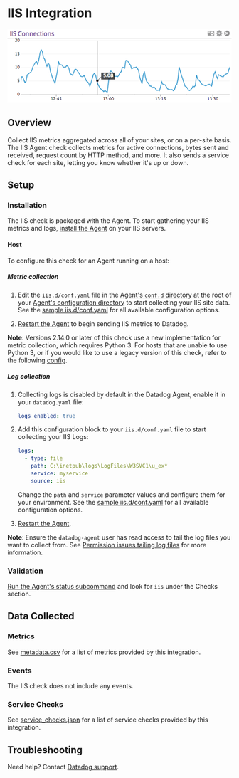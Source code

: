 # IIS Integration

![IIS Graph][1]

## Overview

Collect IIS metrics aggregated across all of your sites, or on a per-site basis. The IIS Agent check collects metrics for active connections, bytes sent and received, request count by HTTP method, and more. It also sends a service check for each site, letting you know whether it's up or down.

## Setup

### Installation

The IIS check is packaged with the Agent. To start gathering your IIS metrics and logs, [install the Agent][2] on your IIS servers.

#### Host

To configure this check for an Agent running on a host:

##### Metric collection

1. Edit the `iis.d/conf.yaml` file in the [Agent's `conf.d` directory][3] at the root of your [Agent's configuration directory][4] to start collecting your IIS site data. See the [sample iis.d/conf.yaml][5] for all available configuration options.

2. [Restart the Agent][6] to begin sending IIS metrics to Datadog.

**Note**: Versions 2.14.0 or later of this check use a new implementation for metric collection, which requires Python 3. For hosts that are unable to use Python 3, or if you would like to use a legacy version of this check, refer to the following [config][11].

##### Log collection

1. Collecting logs is disabled by default in the Datadog Agent, enable it in your `datadog.yaml` file:

   ```yaml
   logs_enabled: true
   ```

2. Add this configuration block to your `iis.d/conf.yaml` file to start collecting your IIS Logs:

   ```yaml
   logs:
     - type: file
       path: C:\inetpub\logs\LogFiles\W3SVC1\u_ex*
       service: myservice
       source: iis
   ```

    Change the `path` and `service` parameter values and configure them for your environment. See the [sample iis.d/conf.yaml][5] for all available configuration options.

3. [Restart the Agent][6].

**Note**: Ensure the `datadog-agent` user has read access to tail the log files you want to collect from. See [Permission issues tailing log files][12] for more information.


### Validation

[Run the Agent's status subcommand][7] and look for `iis` under the Checks section.

## Data Collected

### Metrics

See [metadata.csv][8] for a list of metrics provided by this integration.

### Events

The IIS check does not include any events.

### Service Checks

See [service_checks.json][9] for a list of service checks provided by this integration.

## Troubleshooting

Need help? Contact [Datadog support][10].


[1]: https://raw.githubusercontent.com/DataDog/integrations-core/master/iis/images/iisgraph.png
[2]: https://app.datadoghq.com/account/settings/agent/latest
[3]: https://docs.datadoghq.com/agent/basic_agent_usage/windows/#agent-check-directory-structure
[4]: https://docs.datadoghq.com/agent/guide/agent-configuration-files/#agent-configuration-directory
[5]: https://github.com/DataDog/integrations-core/blob/master/iis/datadog_checks/iis/data/conf.yaml.example
[6]: https://docs.datadoghq.com/agent/guide/agent-commands/#start-stop-and-restart-the-agent
[7]: https://docs.datadoghq.com/agent/guide/agent-commands/#agent-status-and-information
[8]: https://github.com/DataDog/integrations-core/blob/master/iis/metadata.csv
[9]: https://github.com/DataDog/integrations-core/blob/master/iis/assets/service_checks.json
[10]: https://docs.datadoghq.com/help/
[11]: https://github.com/DataDog/integrations-core/blob/7.33.x/iis/datadog_checks/iis/data/conf.yaml.example
[12]: https://docs.datadoghq.com/logs/guide/log-collection-troubleshooting-guide/#permission-issues-tailing-log-files
